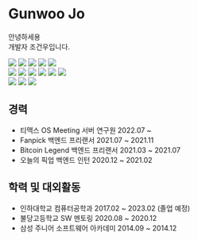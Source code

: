 # Gunwoo Jo
안녕하세용   
개발자 조건우입니다.   
   
![](https://img.shields.io/badge/C++-00599C?logo=C%2B%2B&logoColor=white)
![](https://img.shields.io/badge/-C%23-239120?logo=Csharp&style=flat)
![](https://img.shields.io/badge/Python-3776AB?logo=Python&logoColor=white)
![](https://img.shields.io/badge/typescript-007acc?logo=typescript&logoColor=white)
![](https://img.shields.io/badge/JavaScript-F7DF1E?logo=JavaScript&logoColor=white)   
![](https://img.shields.io/badge/Node.js-339933?logo=Node.js&logoColor=white")
![](https://img.shields.io/badge/NestJS-E0234E?logo=NestJS&logoColor=white)
![](https://img.shields.io/badge/Express-000000?logo=Express&logoColor=white)
![](https://img.shields.io/badge/React-61DAFB?logo=React&logoColor=white)
![](https://img.shields.io/badge/MySQL-4479A1?logo=MySQL&logoColor=white)
![](https://img.shields.io/badge/Swagger-85EA2D?logo=Swagger&logoColor=white)   
![](https://img.shields.io/badge/Amazon%20AWS-232F32?logo=Amazon%20AWS&logoColor=white)
![](https://img.shields.io/badge/Docker-2496ED?logo=Docker&logoColor=white)
![](https://img.shields.io/badge/Kubernetes-326CE5?logo=Kubernetes&logoColor=white)

## 경력
* 티맥스 OS Meeting 서버 연구원 2022.07 ~
* Fanpick 백엔드 프리랜서 2021.07 ~ 2021.11
* Bitcoin Legend 백엔드 프리랜서 2021.03 ~ 2021.07
* 오늘의 픽업 백엔드 인턴 2020.12 ~ 2021.02 

## 학력 및 대외활동
* 인하대학교 컴퓨터공학과 2017.02 ~ 2023.02 (졸업 예정)
* 불당고등학교 SW 멘토링 2020.08 ~ 2020.12
* 삼성 주니어 소프트웨어 아카데미 2014.09 ~ 2014.12
